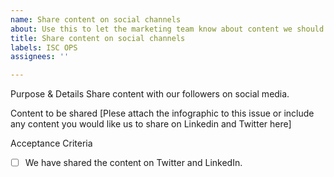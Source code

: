 ```yaml
---
name: Share content on social channels
about: Use this to let the marketing team know about content we should share on social channels
title: Share content on social channels
labels: ISC OPS
assignees: ''

---
```


Purpose & Details
Share content with our followers on social media.

Content to be shared
[Plese attach the infographic to this issue or include any content you would like us to share on Linkedin and Twitter here]

Acceptance Criteria
 - [ ] We have shared the content on Twitter and LinkedIn.
